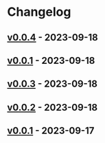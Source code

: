 # Changelog

## [v0.0.4](https://github.com/orangekame3/viff/compare/v0.0.3...v0.0.4) - 2023-09-18

## [v0.0.1](https://github.com/orangekame3/viff/compare/v0.0.3...v0.0.1) - 2023-09-18

## [v0.0.3](https://github.com/orangekame3/viff/compare/v0.0.2...v0.0.3) - 2023-09-18

## [v0.0.2](https://github.com/orangekame3/viff/compare/v0.0.1...v0.0.2) - 2023-09-18

## [v0.0.1](https://github.com/orangekame3/viff/commits/v0.0.1) - 2023-09-17
